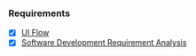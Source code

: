 ### Requirements

- [x] [UI Flow](https://www.figma.com/file/Y025ziXDZHOap0WNsBhqO3/GoJek-Clone?node-id=0%3A1)
- [x] [Software Development Requirement Analysis](SDR.md)